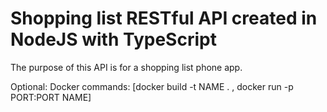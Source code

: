 # Shopping list RESTful API created in NodeJS with TypeScript

The purpose of this API is for a shopping list phone app.

Optional: Docker commands: [docker build -t NAME . , docker run -p PORT:PORT NAME]
